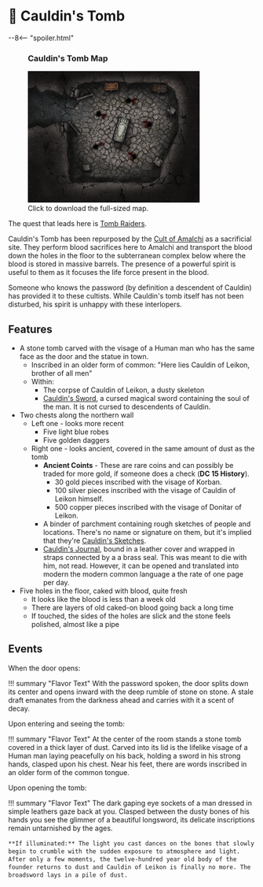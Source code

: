 # 🔐 Cauldin's Tomb

--8<-- "spoiler.html"

<figure class="infobox right">
  <h3>Cauldin's Tomb Map</h3>
  <a href="/assets/images/cauldins-tomb-map-full.png">
    <img src="/assets/images/cauldins-tomb-map-tiny.png" />
  </a>
  <figcaption>
    Click to download the full-sized map.
  </figcaption>
</figure>

The quest that leads here is [Tomb Raiders](../sidequests/tomb-raiders.md).

Cauldin's Tomb has been repurposed by the [Cult of Amalchi](../organizations/cult-of-amalchi.md) as a sacrificial site. They perform blood sacrifices here to Amalchi and transport the blood down the holes in the floor to the subterranean complex below where the blood is stored in massive barrels. The presence of a powerful spirit is useful to them as it focuses the life force present in the blood.

Someone who knows the password (by definition a descendent of Cauldin) has provided it to these cultists. While Cauldin's tomb itself has not been disturbed, his spirit is unhappy with these interlopers.

## Features

* A stone tomb carved with the visage of a Human man who has the same face as the door and the statue in town.
  * Inscribed in an older form of common: "Here lies Cauldin of Leikon, brother of all men"
  * Within:
    * The corpse of Cauldin of Leikon, a dusty skeleton
    * [Cauldin's Sword](../../../items/cauldins-sword.md), a cursed magical sword containing the soul of the man. It is not cursed to descendents of Cauldin.
* Two chests along the northern wall
  * Left one - looks more recent
    * Five light blue robes
    * Five golden daggers
  * Right one - looks ancient, covered in the same amount of dust as the tomb
    * **Ancient Coints** - These are rare coins and can possibly be traded for more gold, if someone does a check (**DC 15 History**).
      * 30 gold pieces inscribed with the visage of Korban.
      * 100 silver pieces inscribed with the visage of Cauldin of Leikon himself.
      * 500 copper pieces inscribed with the visage of Donitar of Leikon.
    * A binder of parchment containing rough sketches of people and locations. There's no name or signature on them, but it's implied that they're [Cauldin's Sketches](../../../items/cauldins-sketches.md).
    * [Cauldin's Journal](../../../items/cauldins-journal.md), bound in a leather cover and wrapped in straps connected by a a brass seal. This was meant to die with him, not read. However, it can be opened and translated into modern the modern common language a the rate of one page per day.
* Five holes in the floor, caked with blood, quite fresh
  * It looks like the blood is less than a week old
  * There are layers of old caked-on blood going back a long time
  * If touched, the sides of the holes are slick and the stone feels polished, almost like a pipe

## Events

When the door opens:

!!! summary "Flavor Text"
    With the password spoken, the door splits down its center and opens inward with the deep rumble of stone on stone. A stale draft emanates from the darkness ahead and carries with it a scent of decay.

Upon entering and seeing the tomb:

!!! summary "Flavor Text"
    At the center of the room stands a stone tomb covered in a thick layer of dust. Carved into its lid is the lifelike visage of a Human man laying peacefully on his back, holding a sword in his strong hands, clasped upon his chest. Near his feet, there are words inscribed in an older form of the common tongue.

Upon opening the tomb:

!!! summary "Flavor Text"
    The dark gaping eye sockets of a man dressed in simple leathers gaze back at you. Clasped between the dusty bones of his hands you see the glimmer of a beautiful longsword, its delicate inscriptions remain untarnished by the ages.

    **If illuminated:** The light you cast dances on the bones that slowly begin to crumble with the sudden exposure to atmosphere and light. After only a few moments, the twelve-hundred year old body of the founder returns to dust and Cauldin of Leikon is finally no more. The broadsword lays in a pile of dust.
